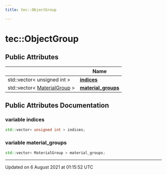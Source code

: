 ```yaml
---
title: tec::ObjectGroup

---
```


# tec::ObjectGroup





## Public Attributes

|                | Name           |
| -------------- | -------------- |
| std::vector< unsigned int > | **[indices](/engine/Classes/structtec_1_1_object_group/#variable-indices)**  |
| std::vector< [MaterialGroup](/engine/Classes/structtec_1_1_material_group/) > | **[material_groups](/engine/Classes/structtec_1_1_object_group/#variable-material_groups)**  |

## Public Attributes Documentation

### variable indices

```cpp
std::vector< unsigned int > indices;
```


### variable material_groups

```cpp
std::vector< MaterialGroup > material_groups;
```


-------------------------------

Updated on  6 August 2021 at 01:15:52 UTC